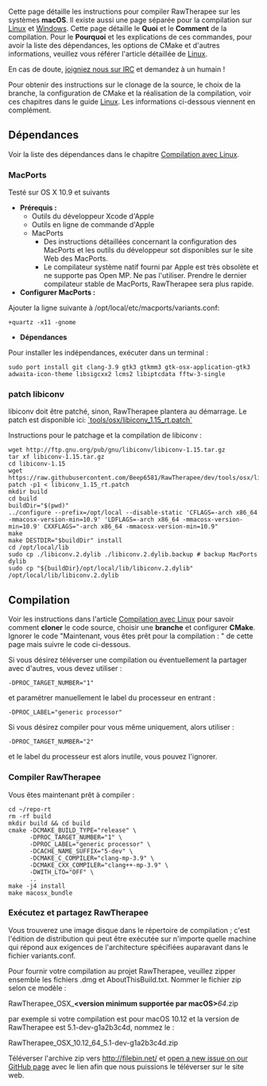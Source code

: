Cette page détaille les instructions pour compiler RawTherapee sur les
systèmes **macOS**. Il existe aussi une page séparée pour la compilation
sur [Linux](Linux/fr "wikilink") et [Windows](Windows/fr "wikilink").
Cette page détaille le **Quoi** et le **Comment** de la compilation.
Pour le **Pourquoi** et les explications de ces commandes, pour avoir la
liste des dépendances, les options de CMake et d'autres informations,
veuillez vous référer l'article détaillée de
[Linux](Linux/fr "wikilink").

En cas de doute, [joigniez nous sur IRC](IRC/fr "wikilink") et demandez
à un humain !

Pour obtenir des instructions sur le clonage de la source, le choix de
la branche, la configuration de CMake et la réalisation de la
compilation, voir ces chapitres dans le guide [Linux](Linux "wikilink").
Les informations ci-dessous viennent en complément.

## Dépendances

Voir la liste des dépendances dans le chapitre [Compilation avec
Linux](Linux/fr#Dépendances "wikilink").

### MacPorts

Testé sur OS X 10.9 et suivants

- **Prérequis :**
  - Outils du développeur Xcode d'Apple
  - Outils en ligne de commande d'Apple
  - MacPorts
    - Des instructions détaillées concernant la configuration des
      MacPorts et les outils du développeur sot disponibles sur le site
      Web des MacPorts.
    - Le compilateur système natif fourni par Apple est très obsolète et
      ne supporte pas Open MP. Ne pas l'utiliser. Prendre le dernier
      compilateur stable de MacPorts, RawTherapee sera plus rapide.
- **Configurer MacPorts :**


Ajouter la ligne suivante à /opt/local/etc/macports/variants.conf:


`+quartz -x11 -gnome`

- **Dépendances**


Pour installer les indépendances, exécuter dans un terminal :


`sudo port install git clang-3.9 gtk3 gtkmm3 gtk-osx-application-gtk3 adwaita-icon-theme libsigcxx2 lcms2 libiptcdata fftw-3-single`

### patch libiconv

libiconv doit être patché, sinon, RawTherapee plantera au démarrage. Le
patch est disponible ici:
[\`tools/osx/libiconv_1.15_rt.patch\`](https://github.com/Beep6581/RawTherapee/blob/dev/tools/osx/libiconv_1.15_rt.patch)

Instructions pour le patchage et la compilation de libiconv :

    wget http://ftp.gnu.org/pub/gnu/libiconv/libiconv-1.15.tar.gz
    tar xf libiconv-1.15.tar.gz
    cd libiconv-1.15
    wget https://raw.githubusercontent.com/Beep6581/RawTherapee/dev/tools/osx/libiconv_1.15_rt.patch
    patch -p1 < libiconv_1.15_rt.patch
    mkdir build
    cd build
    buildDir="$(pwd)"
    ../configure --prefix=/opt/local --disable-static 'CFLAGS=-arch x86_64 -mmacosx-version-min=10.9' 'LDFLAGS=-arch x86_64 -mmacosx-version-min=10.9' CXXFLAGS="-arch x86_64 -mmacosx-version-min=10.9"
    make
    make DESTDIR="$buildDir" install
    cd /opt/local/lib
    sudo cp ./libiconv.2.dylib ./libiconv.2.dylib.backup # backup MacPorts dylib
    sudo cp "${buildDir}/opt/local/lib/libiconv.2.dylib" /opt/local/lib/libiconv.2.dylib

## Compilation

Voir les instructions dans l'article [Compilation avec
Linux](Linux/fr#Compilation_:_la_méthode_manuelle "wikilink") pour
savoir comment **cloner** le code source, choisir une **branche** et
configurer **CMake**. Ignorer le code "Maintenant, vous êtes prêt pour
la compilation : " de cette page mais suivre le code ci-dessous.

Si vous désirez téléverser une compilation ou éventuellement la partager
avec d'autres, vous devez utiliser :


`-DPROC_TARGET_NUMBER="1"`

et paramétrer manuellement le label du processeur en entrant :


`-DPROC_LABEL="generic processor"`

Si vous désirez compiler pour vous même uniquement, alors utiliser :


`-DPROC_TARGET_NUMBER="2"`

et le label du processeur est alors inutile, vous pouvez l'ignorer.

### Compiler RawTherapee

Vous êtes maintenant prêt à compiler :

    cd ~/repo-rt
    rm -rf build
    mkdir build && cd build
    cmake -DCMAKE_BUILD_TYPE="release" \
          -DPROC_TARGET_NUMBER="1" \
          -DPROC_LABEL="generic processor" \
          -DCACHE_NAME_SUFFIX="5-dev" \
          -DCMAKE_C_COMPILER="clang-mp-3.9" \
          -DCMAKE_CXX_COMPILER="clang++-mp-3.9" \
          -DWITH_LTO="OFF" \
          ..
    make -j4 install
    make macosx_bundle

### Exécutez et partagez RawTherapee

Vous trouverez une image disque dans le répertoire de compilation ;
c'est l'édition de distribution qui peut être exécutée sur n'importe
quelle machine qui répond aux exigences de l'architecture spécifiées
auparavant dans le fichier variants.conf.

Pour fournir votre compilation au projet RawTherapee, veuillez zipper
ensemble les fichiers .dmg et AboutThisBuild.txt. Nommer le fichier zip
selon ce modèle :


RawTherapee_OSX_**<version minimum supportée par macOS>**_64_**<RawTherapee version et branche>**.zip

par exemple si votre compilation est pour macOS 10.12 et la version de
RawTherapee est 5.1-dev-g1a2b3c4d, nommez le :


RawTherapee_OSX_10.12_64_5.1-dev-g1a2b3c4d.zip

Téléverser l'archive zip vers <http://filebin.net/> et [open a new issue
on our GitHub page](https://github.com/Beep6581/RawTherapee/issues/new)
avec le lien afin que nous puissions le téléverser sur le site web.